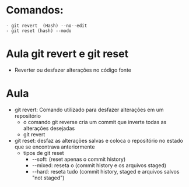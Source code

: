
# Comandos:
	- git revert  (Hash) --no--edit
	- git reset (hash) --modo
# Aula git revert e git reset

- Reverter ou desfazer alterações no código fonte



# Aula 

- git revert: Comando utilizado para desfazer alterações em um repositório
	- o comando git reverse cria um commit que inverte todas as alterações desejadas 
	- git revert
- git reset: desfaz as alterações salvas e coloca o repositório no estado que se encontrava anteriormente
	- tipos de git reset 
		- --soft: (reset apenas o commit history)
		- --mixed: reseta o (commit  history e os arquivos staged)
		- --hard: reseta tudo (commit history, staged e arquivos salvos "not staged")
